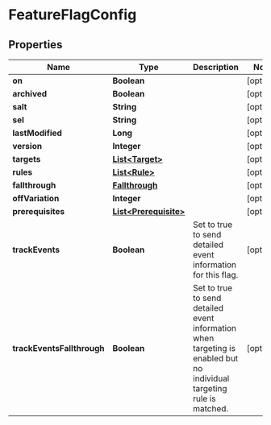 
# FeatureFlagConfig

## Properties
Name | Type | Description | Notes
------------ | ------------- | ------------- | -------------
**on** | **Boolean** |  |  [optional]
**archived** | **Boolean** |  |  [optional]
**salt** | **String** |  |  [optional]
**sel** | **String** |  |  [optional]
**lastModified** | **Long** |  |  [optional]
**version** | **Integer** |  |  [optional]
**targets** | [**List&lt;Target&gt;**](Target.md) |  |  [optional]
**rules** | [**List&lt;Rule&gt;**](Rule.md) |  |  [optional]
**fallthrough** | [**Fallthrough**](Fallthrough.md) |  |  [optional]
**offVariation** | **Integer** |  |  [optional]
**prerequisites** | [**List&lt;Prerequisite&gt;**](Prerequisite.md) |  |  [optional]
**trackEvents** | **Boolean** | Set to true to send detailed event information for this flag. |  [optional]
**trackEventsFallthrough** | **Boolean** | Set to true to send detailed event information when targeting is enabled but no individual targeting rule is matched. |  [optional]



